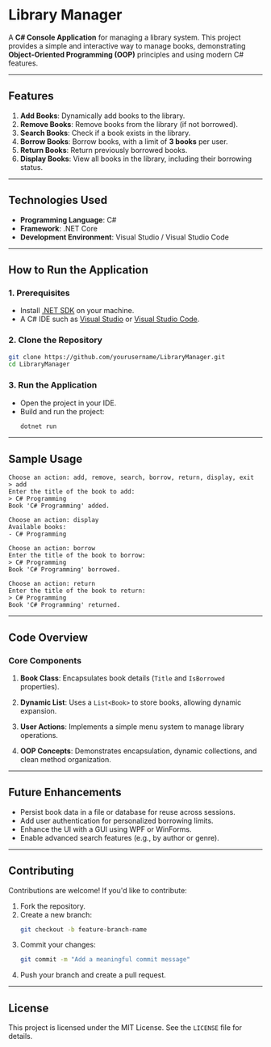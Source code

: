 
# **Library Manager**

A **C# Console Application** for managing a library system. This project provides a simple and interactive way to manage books, demonstrating **Object-Oriented Programming (OOP)** principles and using modern C# features.

---

## **Features**
1. **Add Books**: Dynamically add books to the library.
2. **Remove Books**: Remove books from the library (if not borrowed).
3. **Search Books**: Check if a book exists in the library.
4. **Borrow Books**: Borrow books, with a limit of **3 books** per user.
5. **Return Books**: Return previously borrowed books.
6. **Display Books**: View all books in the library, including their borrowing status.

---

## **Technologies Used**
- **Programming Language**: C#
- **Framework**: .NET Core
- **Development Environment**: Visual Studio / Visual Studio Code

---

## **How to Run the Application**

### **1. Prerequisites**
- Install [.NET SDK](https://dotnet.microsoft.com/download) on your machine.
- A C# IDE such as [Visual Studio](https://visualstudio.microsoft.com/) or [Visual Studio Code](https://code.visualstudio.com/).

### **2. Clone the Repository**
```bash
git clone https://github.com/yourusername/LibraryManager.git
cd LibraryManager
```

### **3. Run the Application**
- Open the project in your IDE.
- Build and run the project:
  ```bash
  dotnet run
  ```

---

## **Sample Usage**

```plaintext
Choose an action: add, remove, search, borrow, return, display, exit
> add
Enter the title of the book to add:
> C# Programming
Book 'C# Programming' added.

Choose an action: display
Available books:
- C# Programming

Choose an action: borrow
Enter the title of the book to borrow:
> C# Programming
Book 'C# Programming' borrowed.

Choose an action: return
Enter the title of the book to return:
> C# Programming
Book 'C# Programming' returned.
```

---

## **Code Overview**

### **Core Components**
1. **Book Class**:
   Encapsulates book details (`Title` and `IsBorrowed` properties).

2. **Dynamic List**:
   Uses a `List<Book>` to store books, allowing dynamic expansion.

3. **User Actions**:
   Implements a simple menu system to manage library operations.

4. **OOP Concepts**:
   Demonstrates encapsulation, dynamic collections, and clean method organization.

---

## **Future Enhancements**
- Persist book data in a file or database for reuse across sessions.
- Add user authentication for personalized borrowing limits.
- Enhance the UI with a GUI using WPF or WinForms.
- Enable advanced search features (e.g., by author or genre).

---

## **Contributing**
Contributions are welcome! If you'd like to contribute:
1. Fork the repository.
2. Create a new branch:
   ```bash
   git checkout -b feature-branch-name
   ```
3. Commit your changes:
   ```bash
   git commit -m "Add a meaningful commit message"
   ```
4. Push your branch and create a pull request.

---

## **License**
This project is licensed under the MIT License. See the `LICENSE` file for details.

